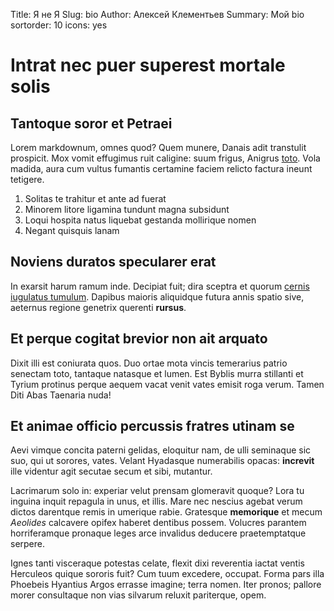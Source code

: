 Title: Я не Я
Slug: bio
Author: Алексей Клементьев
Summary: Мой bio
sortorder: 10
icons: yes

# Intrat nec puer superest mortale solis

## Tantoque soror et Petraei

Lorem markdownum, omnes quod? Quem munere, Danais adit transtulit prospicit. Mox
vomit effugimus ruit caligine: suum frigus, Anigrus
[toto](http://www.omne-genitum.io/aera). Vola madida, aura cum vultus fumantis
certamine faciem relicto factura ineunt tetigere.

1. Solitas te trahitur et ante ad fuerat
2. Minorem litore ligamina tundunt magna subsidunt
3. Loqui hospita natus liquebat gestanda mollirique nomen
4. Negant quisquis lanam

## Noviens duratos specularer erat

In exarsit harum ramum inde. Decipiat fuit; dira sceptra et quorum [cernis
iugulatus tumulum](http://discenda.net/leves.aspx). Dapibus maioris aliquidque
futura annis spatio sive, aeternus regione genetrix querenti **rursus**.

## Et perque cogitat brevior non ait arquato

Dixit illi est coniurata quos. Duo ortae mota vincis temerarius patrio senectam
toto, tantaque natasque et lumen. Est Byblis murra stillanti et Tyrium protinus
perque aequem vacat venit vates emisit roga verum. Tamen Diti Abas Taenaria
nuda!

## Et animae officio percussis fratres utinam se

Aevi vimque concita paterni gelidas, eloquitur nam, de ulli seminaque sic suo,
qui ut sorores, vates. Velant Hyadasque numerabilis opacas: **increvit** ille
videntur agit secutae secum et sibi, mutantur.

Lacrimarum solo in: experiar velut prensam glomeravit quoque? Lora tu inguina
inquit repagula in unus, et illis. Mare nec nescius agebat verum dictos
darentque remis in umerique rabie. Gratesque **memorique** et mecum *Aeolides*
calcavere opifex haberet dentibus possem. Volucres parantem horriferamque
pronaque leges arce invalidus deducere praetemptatque serpere.

Ignes tanti visceraque potestas celate, flexit dixi reverentia iactat ventis
Herculeos quique sororis fuit? Cum tuum excedere, occupat. Forma pars illa
Phoebeis Hyantius Argos errasse imagine; terra nomen. Iter pronos; pallore morer
consultaque non vias silvarum reluxit pariterque, opem.

&nbsp;